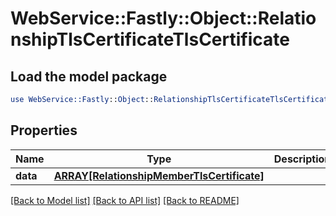 # WebService::Fastly::Object::RelationshipTlsCertificateTlsCertificate

## Load the model package
```perl
use WebService::Fastly::Object::RelationshipTlsCertificateTlsCertificate;
```

## Properties
Name | Type | Description | Notes
------------ | ------------- | ------------- | -------------
**data** | [**ARRAY[RelationshipMemberTlsCertificate]**](RelationshipMemberTlsCertificate.md) |  | [optional] 

[[Back to Model list]](../README.md#documentation-for-models) [[Back to API list]](../README.md#documentation-for-api-endpoints) [[Back to README]](../README.md)


